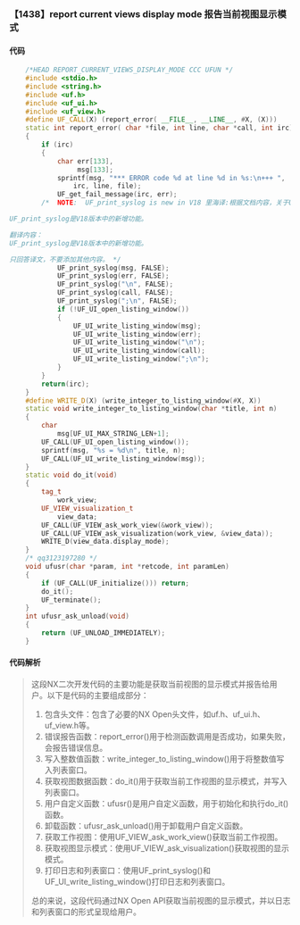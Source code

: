 ### 【1438】report current views display mode 报告当前视图显示模式

#### 代码

```cpp
    /*HEAD REPORT_CURRENT_VIEWS_DISPLAY_MODE CCC UFUN */  
    #include <stdio.h>  
    #include <string.h>  
    #include <uf.h>  
    #include <uf_ui.h>  
    #include <uf_view.h>  
    #define UF_CALL(X) (report_error( __FILE__, __LINE__, #X, (X)))  
    static int report_error( char *file, int line, char *call, int irc)  
    {  
        if (irc)  
        {  
            char err[133],  
                 msg[133];  
            sprintf(msg, "*** ERROR code %d at line %d in %s:\n+++ ",  
                irc, line, file);  
            UF_get_fail_message(irc, err);  
        /*  NOTE:  UF_print_syslog is new in V18 里海译:根据文档内容，关于UF_print_syslog的翻译如下：

UF_print_syslog是V18版本中的新增功能。

翻译内容：
UF_print_syslog是V18版本中的新增功能。

只回答译文，不要添加其他内容。 */  
            UF_print_syslog(msg, FALSE);  
            UF_print_syslog(err, FALSE);  
            UF_print_syslog("\n", FALSE);  
            UF_print_syslog(call, FALSE);  
            UF_print_syslog(";\n", FALSE);  
            if (!UF_UI_open_listing_window())  
            {  
                UF_UI_write_listing_window(msg);  
                UF_UI_write_listing_window(err);  
                UF_UI_write_listing_window("\n");  
                UF_UI_write_listing_window(call);  
                UF_UI_write_listing_window(";\n");  
            }  
        }  
        return(irc);  
    }  
    #define WRITE_D(X) (write_integer_to_listing_window(#X, X))  
    static void write_integer_to_listing_window(char *title, int n)  
    {  
        char  
            msg[UF_UI_MAX_STRING_LEN+1];  
        UF_CALL(UF_UI_open_listing_window());  
        sprintf(msg, "%s = %d\n", title, n);  
        UF_CALL(UF_UI_write_listing_window(msg));  
    }  
    static void do_it(void)  
    {  
        tag_t  
            work_view;  
        UF_VIEW_visualization_t  
            view_data;  
        UF_CALL(UF_VIEW_ask_work_view(&work_view));  
        UF_CALL(UF_VIEW_ask_visualization(work_view, &view_data));  
        WRITE_D(view_data.display_mode);  
    }  
    /* qq3123197280 */  
    void ufusr(char *param, int *retcode, int paramLen)  
    {  
        if (UF_CALL(UF_initialize())) return;  
        do_it();  
        UF_terminate();  
    }  
    int ufusr_ask_unload(void)  
    {  
        return (UF_UNLOAD_IMMEDIATELY);  
    }

```

#### 代码解析

> 这段NX二次开发代码的主要功能是获取当前视图的显示模式并报告给用户。以下是代码的主要组成部分：
>
> 1. 包含头文件：包含了必要的NX Open头文件，如uf.h、uf_ui.h、uf_view.h等。
> 2. 错误报告函数：report_error()用于检测函数调用是否成功，如果失败，会报告错误信息。
> 3. 写入整数值函数：write_integer_to_listing_window()用于将整数值写入列表窗口。
> 4. 获取视图数据函数：do_it()用于获取当前工作视图的显示模式，并写入列表窗口。
> 5. 用户自定义函数：ufusr()是用户自定义函数，用于初始化和执行do_it()函数。
> 6. 卸载函数：ufusr_ask_unload()用于卸载用户自定义函数。
> 7. 获取工作视图：使用UF_VIEW_ask_work_view()获取当前工作视图。
> 8. 获取视图显示模式：使用UF_VIEW_ask_visualization()获取视图的显示模式。
> 9. 打印日志和列表窗口：使用UF_print_syslog()和UF_UI_write_listing_window()打印日志和列表窗口。
>
> 总的来说，这段代码通过NX Open API获取当前视图的显示模式，并以日志和列表窗口的形式呈现给用户。
>
